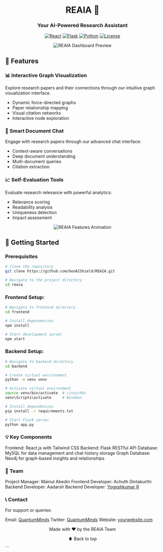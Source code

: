 <div align="center">
  
# REAIA 🧠
### Your AI-Powered Research Assistant

[![React](https://img.shields.io/badge/Frontend-React-61DAFB?style=flat-square&logo=react)](https://reactjs.org/)
[![Flask](https://img.shields.io/badge/Backend-Flask-000000?style=flat-square&logo=flask)](https://flask.palletsprojects.com/)
[![Python](https://img.shields.io/badge/Language-Python-3776AB?style=flat-square&logo=python)](https://www.python.org/)
[![License](https://img.shields.io/badge/License-MIT-yellow.svg)](https://opensource.org/licenses/MIT)

<img src="/api/placeholder/800/400" alt="REAIA Dashboard Preview" />

</div>

## 🌟 Features

### 📊 Interactive Graph Visualization
Explore research papers and their connections through our intuitive graph visualization interface.
- Dynamic force-directed graphs
- Paper relationship mapping
- Visual citation networks
- Interactive node exploration

### 💬 Smart Document Chat
Engage with research papers through our advanced chat interface:
- Context-aware conversations
- Deep document understanding
- Multi-document queries
- Citation extraction

### 📈 Self-Evaluation Tools
Evaluate research relevance with powerful analytics:
- Relevance scoring
- Readability analysis
- Uniqueness detection
- Impact assessment

<div align="center">
<img src="/api/placeholder/600/300" alt="REAIA Features Animation" />
</div>

## 🚀 Getting Started

### Prerequisites
```bash
# Clone the repository
git clone https://github.com/GenAIShield/REAIA.git

# Navigate to the project directory
cd reaia
```

### Frontend Setup:
```bash
# Navigate to frontend directory
cd frontend

# Install dependencies
npm install

# Start development server
npm start
```

### Backend Setup:
```bash
# Navigate to backend directory
cd backend

# Create virtual environment
python -m venv venv

# Activate virtual environment
source venv/bin/activate  # Linux/Mac
venv\Scripts\activate     # Windows

# Install dependencies
pip install -r requirements.txt

# Start Flask server
python app.py
```
### 💡 Key Components
Frontend: React.js with Tailwind CSS
Backend: Flask RESTful API
Database: MySQL for data management and chat history storage
Graph Database: Neo4j for graph-based insights and relationships

### 👥 Team
Project Manager: Mainul Abedin
Frontend Developer: Achuth Dintakurthi
Backend Developer: Aadarsh
Backend Developer: [Yogeshkumar R](https://github.com/Yogeshkumar-R/)

### 📞 Contact
For support or queries:

Email: [QuantumMinds]()
Twitter: [QuantumMinds]()
Website: [yourwebsite.com]()
<div align="center">
Made with ❤️ by the REAIA Team

⬆ Back to top

</div> ```
